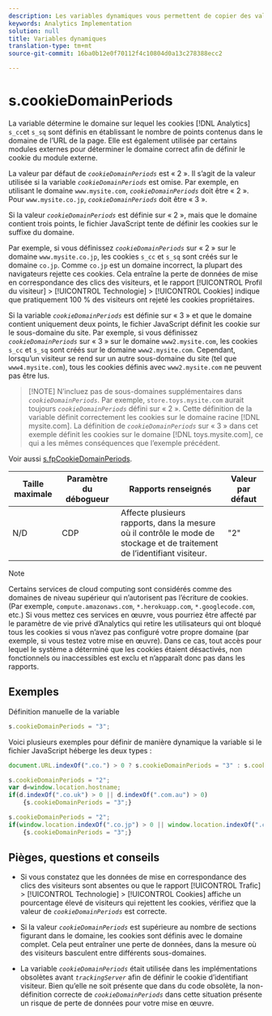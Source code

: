 ```yaml
---
description: Les variables dynamiques vous permettent de copier des valeurs d’une variable vers une autre sans entrer les valeurs complètes à plusieurs reprises dans les demandes d’image sur votre site.
keywords: Analytics Implementation
solution: null
title: Variables dynamiques
translation-type: tm+mt
source-git-commit: 16ba0b12e0f70112f4c10804d0a13c278388ecc2

---
```



# s.cookieDomainPeriods

La variable détermine le domaine sur lequel les cookies [!DNL Analytics] `s_cc`et `s_sq` sont définis en établissant le nombre de points contenus dans le domaine de l’URL de la page. Elle est également utilisée par certains modules externes pour déterminer le domaine correct afin de définir le cookie du module externe.

La valeur par défaut de *`cookieDomainPeriods`* est « 2 ». Il s’agit de la valeur utilisée si la variable *`cookieDomainPeriods`* est omise. Par exemple, en utilisant le domaine `www.mysite.com`, *`cookieDomainPeriods`* doit être « 2 ». Pour `www.mysite.co.jp`, *`cookieDomainPeriods`* doit être « 3 ».

Si la valeur *`cookieDomainPeriods`* est définie sur « 2 », mais que le domaine contient trois points, le fichier JavaScript tente de définir les cookies sur le suffixe du domaine.

Par exemple, si vous définissez *`cookieDomainPeriods`* sur « 2 » sur le domaine `www.mysite.co.jp`, les cookies `s_cc` et `s_sq` sont créés sur le domaine `co.jp`. Comme `co.jp` est un domaine incorrect, la plupart des navigateurs rejette ces cookies. Cela entraîne la perte de données de mise en correspondance des clics des visiteurs, et le rapport [!UICONTROL Profil du visiteur] &gt; [!UICONTROL Technologie] &gt; [!UICONTROL Cookies] indique que pratiquement 100 % des visiteurs ont rejeté les cookies propriétaires.

Si la variable *`cookieDomainPeriods`* est définie sur « 3 » et que le domaine contient uniquement deux points, le fichier JavaScript définit les cookie sur le sous-domaine du site. Par exemple, si vous définissez *`cookieDomainPeriods`* sur « 3 » sur le domaine `www2.mysite.com`, les cookies `s_cc` et `s_sq` sont créés sur le domaine `www2.mysite.com`. Cependant, lorsqu’un visiteur se rend sur un autre sous-domaine du site (tel que `www4.mysite.com`), tous les cookies définis avec `www2.mysite.com` ne peuvent pas être lus.

> [!NOTE] N’incluez pas de sous-domaines supplémentaires dans *`cookieDomainPeriods`*. Par exemple, `store.toys.mysite.com` aurait toujours *`cookieDomainPeriods`* défini sur « 2 ». Cette définition de la variable définit correctement les cookies sur le domaine racine [!DNL mysite.com]. La définition de *`cookieDomainPeriods`* sur « 3 » dans cet exemple définit les cookies sur le domaine [!DNL toys.mysite.com], ce qui a les mêmes conséquences que l’exemple précédent.

Voir aussi [s.fpCookieDomainPeriods](https://docs.adobe.com/content/help/en/analytics/implementation/javascript-implementation/variables-analytics-reporting/config-var/s-account.html).

| Taille maximale | Paramètre du débogueur | Rapports renseignés | Valeur par défaut |
|---|---|---|---|
| N/D | CDP | Affecte plusieurs rapports, dans la mesure où il contrôle le mode de stockage et de traitement de l’identifiant visiteur. | "2" |

>[!NOTE]
>
>Certains services de cloud computing sont considérés comme des domaines de niveau supérieur qui n’autorisent pas l’écriture de cookies. (Par exemple, `compute.amazonaws.com`, `*.herokuapp.com`, `*.googlecode.com`, etc.) Si vous mettez ces services en œuvre, vous pourriez être affecté par le paramètre de vie privé d’Analytics qui retire les utilisateurs qui ont bloqué tous les cookies si vous n’avez pas configuré votre propre domaine (par exemple, si vous testez votre mise en œuvre). Dans ce cas, tout accès pour lequel le système a déterminé que les cookies étaient désactivés, non fonctionnels ou inaccessibles est exclu et n’apparaît donc pas dans les rapports.

## Exemples

Définition manuelle de la variable

```js
s.cookieDomainPeriods = "3";
```

Voici plusieurs exemples pour définir de manière dynamique la variable si le fichier JavaScript héberge les deux types :

```js
document.URL.indexOf(".co.") > 0 ? s.cookieDomainPeriods = "3" : s.cookieDomainPeriods = "2";
```

```js
s.cookieDomainPeriods = "2"; 
var d=window.location.hostname; 
if(d.indexOf(".co.uk") > 0 || d.indexOf(".com.au") > 0) 
    {s.cookieDomainPeriods = "3";}
```

```js
s.cookieDomainPeriods = "2"; 
if(window.location.indexOf(".co.jp") > 0 || window.location.indexOf(".com.au") > 0) 
    {s.cookieDomainPeriods = "3";}
```

## Pièges, questions et conseils

* Si vous constatez que les données de mise en correspondance des clics des visiteurs sont absentes ou que le rapport [!UICONTROL Trafic] &gt; [!UICONTROL Technologie] &gt; [!UICONTROL Cookies] affiche un pourcentage élevé de visiteurs qui rejettent les cookies, vérifiez que la valeur de *`cookieDomainPeriods`* est correcte.

* Si la valeur *`cookieDomainPeriods`* est supérieure au nombre de sections figurant dans le domaine, les cookies sont définis avec le domaine complet. Cela peut entraîner une perte de données, dans la mesure où des visiteurs basculent entre différents sous-domaines.
* La variable *`cookieDomainPeriods`* était utilisée dans les implémentations obsolètes avant *`trackingServer`* afin de définir le cookie d’identifiant visiteur. Bien qu’elle ne soit présente que dans du code obsolète, la non-définition correcte de *`cookieDomainPeriods`* dans cette situation présente un risque de perte de données pour votre mise en œuvre.
